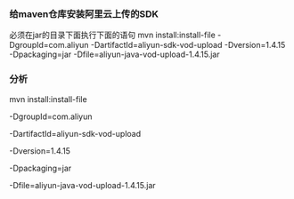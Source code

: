 ### 给maven仓库安装阿里云上传的SDK
必须在jar的目录下面执行下面的语句
mvn install:install-file -DgroupId=com.aliyun -DartifactId=aliyun-sdk-vod-upload -Dversion=1.4.15 -Dpackaging=jar -Dfile=aliyun-java-vod-upload-1.4.15.jar

### 分析
mvn install:install-file

-DgroupId=com.aliyun

-DartifactId=aliyun-sdk-vod-upload

-Dversion=1.4.15

-Dpackaging=jar

-Dfile=aliyun-java-vod-upload-1.4.15.jar